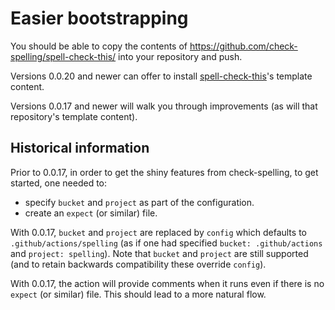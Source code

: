 # Easier bootstrapping

You should be able to copy the contents of https://github.com/check-spelling/spell-check-this/ into your repository and push.

Versions 0.0.20 and newer can offer to install [spell-check-this](https://github.com/check-spelling/spell-check-this/)'s template content.

Versions 0.0.17 and newer will walk you through improvements (as will that repository's template content).

## Historical information

Prior to 0.0.17, in order to get the shiny features from check-spelling, to get started, one needed to:

- specify `bucket` and `project` as part of the configuration.
- create an `expect` (or similar) file.

With 0.0.17, `bucket` and `project` are replaced by `config` which defaults to `.github/actions/spelling` (as if one had specified `bucket: .github/actions` and `project: spelling`). Note that `bucket` and `project` are still supported (and to retain backwards compatibility these override `config`).

With 0.0.17, the action will provide comments when it runs even if there is no `expect` (or similar) file. This should lead to a more natural flow.
